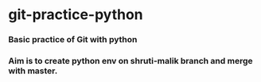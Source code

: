 # git-practice-python
### Basic practice of Git with python
### Aim is to create python env on shruti-malik branch and merge with master.
